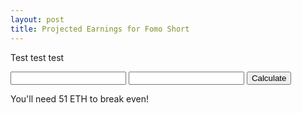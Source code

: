 ```yaml
---
layout: post
title: Projected Earnings for Fomo Short
---
```


<script src="https://ajax.googleapis.com/ajax/libs/jquery/3.3.1/jquery.min.js"></script>
<script>
  $(function() {
    $("button#cal1-button").on("click", function() { 
       alert("hello");
       $("p.calc1-result span.result").html("61");
    });
  });
</script>

Test test test

<div class="calc1">
  
  <input type="number" id="invested" />
  <input type="number" id="invested2" />
  <button type="button" id="cal1-button">Calculate</button>
  <p class="calc1-result">You'll need <span class='result'>51</span> ETH to break even!</p>

</div>

